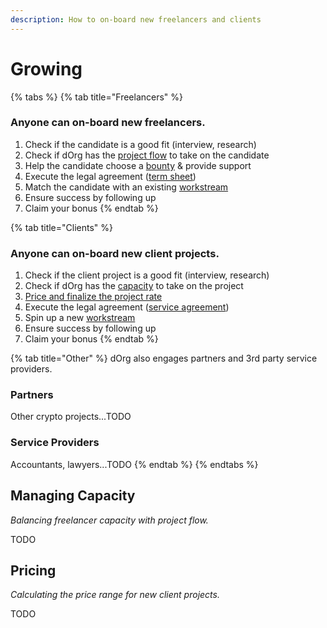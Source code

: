 ```yaml
---
description: How to on-board new freelancers and clients
---
```


# Growing

{% tabs %}
{% tab title="Freelancers" %}
### Anyone can on-board new freelancers.

1. Check if the candidate is a good fit \(interview, research\)
2. Check if dOrg has the [project flow](growing.md#managing-capacity) to take on the candidate
3. Help the candidate choose a [bounty](../getting-started/bounties.md) & provide support
4. Execute the legal agreement \([term sheet](../working-together/agreements.md)\)
5. Match the candidate with an existing [workstream](../getting-started/workstreams.md)
6. Ensure success by following up
7. Claim your bonus
{% endtab %}

{% tab title="Clients" %}
### Anyone can on-board new client projects.

1. Check if the client project is a good fit \(interview, research\)
2. Check if dOrg has the [capacity](growing.md#managing-capacity) to take on the project
3. [Price and finalize the project rate](growing.md#pricing)
4. Execute the legal agreement \([service agreement](../working-together/agreements.md)\)
5. Spin up a new [workstream](../getting-started/workstreams.md)
6. Ensure success by following up
7. Claim your bonus
{% endtab %}

{% tab title="Other" %}
dOrg also engages partners and 3rd party service providers.

### Partners

Other crypto projects...TODO

### Service Providers

Accountants, lawyers...TODO
{% endtab %}
{% endtabs %}

## Managing Capacity

_Balancing freelancer capacity with project flow._

TODO

## Pricing

_Calculating the price range for new client projects._

TODO

